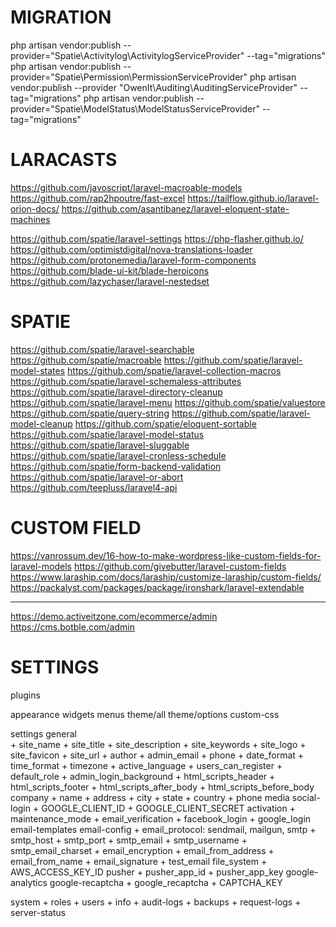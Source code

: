 # MIGRATION
php artisan vendor:publish --provider="Spatie\Activitylog\ActivitylogServiceProvider" --tag="migrations"
php artisan vendor:publish --provider="Spatie\Permission\PermissionServiceProvider"
php artisan vendor:publish --provider "OwenIt\Auditing\AuditingServiceProvider" --tag="migrations"
php artisan vendor:publish --provider="Spatie\ModelStatus\ModelStatusServiceProvider" --tag="migrations"

# LARACASTS
https://github.com/javoscript/laravel-macroable-models
https://github.com/rap2hpoutre/fast-excel
https://tailflow.github.io/laravel-orion-docs/
https://github.com/asantibanez/laravel-eloquent-state-machines

https://github.com/spatie/laravel-settings
https://php-flasher.github.io/
https://github.com/optimistdigital/nova-translations-loader
https://github.com/protonemedia/laravel-form-components
https://github.com/blade-ui-kit/blade-heroicons
https://github.com/lazychaser/laravel-nestedset

# SPATIE
https://github.com/spatie/laravel-searchable
https://github.com/spatie/macroable
https://github.com/spatie/laravel-model-states
https://github.com/spatie/laravel-collection-macros
https://github.com/spatie/laravel-schemaless-attributes
https://github.com/spatie/laravel-directory-cleanup
https://github.com/spatie/laravel-menu
https://github.com/spatie/valuestore
https://github.com/spatie/query-string
https://github.com/spatie/laravel-model-cleanup
https://github.com/spatie/eloquent-sortable
https://github.com/spatie/laravel-model-status
https://github.com/spatie/laravel-sluggable
https://github.com/spatie/laravel-cronless-schedule
https://github.com/spatie/form-backend-validation
https://github.com/spatie/laravel-or-abort
https://github.com/teepluss/laravel4-api

# CUSTOM FIELD
https://vanrossum.dev/16-how-to-make-wordpress-like-custom-fields-for-laravel-models
https://github.com/givebutter/laravel-custom-fields
https://www.laraship.com/docs/laraship/customize-laraship/custom-fields/
https://packalyst.com/packages/package/ironshark/laravel-extendable

------------------
https://demo.activeitzone.com/ecommerce/admin
https://cms.botble.com/admin

# SETTINGS
plugins


appearance
    widgets
    menus
    theme/all
    theme/options
    custom-css
    
settings
    general    
        + site_name
        + site_title
        + site_description
        + site_keywords
        + site_logo
        + site_favicon
        + site_url
        + author
        + admin_email
        + phone
        + date_format
        + time_format
        + timezone
        + active_language
        + users_can_register
        + default_role
        + admin_login_background
        + html_scripts_header
        + html_scripts_footer
        + html_scripts_after_body
        + html_scripts_before_body
    company
        + name
        + address
        + city
        + state
        + country
        + phone
    media
    social-login
        + GOOGLE_CLIENT_ID
        + GOOGLE_CLIENT_SECRET
    activation
        + maintenance_mode
        + email_verification
        + facebook_login
        + google_login
    email-templates
    email-config
        + email_protocol: sendmail, mailgun, smtp
        + smtp_host
        + smtp_port
        + smtp_email
        + smtp_username
        + smtp_email_charset
        + email_encryption
        + email_from_address
        + email_from_name
        + email_signature
        + test_email
    file_system
        + AWS_ACCESS_KEY_ID
    pusher
        + pusher_app_id
        + pusher_app_key
    google-analytics
    google-recaptcha
        + google_recaptcha
        + CAPTCHA_KEY


system
    + roles
    + users
    + info
    + audit-logs
    + backups
    + request-logs
    + server-status
